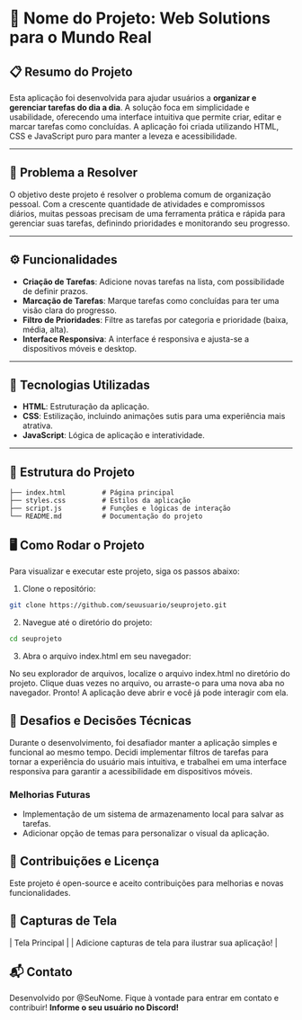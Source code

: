 # 📌 Nome do Projeto: Web Solutions para o Mundo Real

## 📋 Resumo do Projeto

Esta aplicação foi desenvolvida para ajudar usuários a **organizar e gerenciar tarefas do dia a dia**. A solução foca em simplicidade e usabilidade, oferecendo uma interface intuitiva que permite criar, editar e marcar tarefas como concluídas. A aplicação foi criada utilizando HTML, CSS e JavaScript puro para manter a leveza e acessibilidade.

---

## 🎯 Problema a Resolver

O objetivo deste projeto é resolver o problema comum de organização pessoal. Com a crescente quantidade de atividades e compromissos diários, muitas pessoas precisam de uma ferramenta prática e rápida para gerenciar suas tarefas, definindo prioridades e monitorando seu progresso.

---

## ⚙️ Funcionalidades

- **Criação de Tarefas**: Adicione novas tarefas na lista, com possibilidade de definir prazos.
- **Marcação de Tarefas**: Marque tarefas como concluídas para ter uma visão clara do progresso.
- **Filtro de Prioridades**: Filtre as tarefas por categoria e prioridade (baixa, média, alta).
- **Interface Responsiva**: A interface é responsiva e ajusta-se a dispositivos móveis e desktop.

---

## 🚀 Tecnologias Utilizadas

- **HTML**: Estruturação da aplicação.
- **CSS**: Estilização, incluindo animações sutis para uma experiência mais atrativa.
- **JavaScript**: Lógica de aplicação e interatividade.

---

## 📂 Estrutura do Projeto

```plaintext
├── index.html         # Página principal
├── styles.css         # Estilos da aplicação
├── script.js          # Funções e lógicas de interação
└── README.md          # Documentação do projeto
```
## 🖥️ Como Rodar o Projeto
Para visualizar e executar este projeto, siga os passos abaixo:

1. Clone o repositório:
```bash
git clone https://github.com/seuusuario/seuprojeto.git
```

2. Navegue até o diretório do projeto:
```bash
cd seuprojeto
```

3. Abra o arquivo index.html em seu navegador:

No seu explorador de arquivos, localize o arquivo index.html no diretório do projeto.
Clique duas vezes no arquivo, ou arraste-o para uma nova aba no navegador.
Pronto! A aplicação deve abrir e você já pode interagir com ela.

## 🧩 Desafios e Decisões Técnicas
Durante o desenvolvimento, foi desafiador manter a aplicação simples e funcional ao mesmo tempo. Decidi implementar filtros de tarefas para tornar a experiência do usuário mais intuitiva, e trabalhei em uma interface responsiva para garantir a acessibilidade em dispositivos móveis.

### Melhorias Futuras
- Implementação de um sistema de armazenamento local para salvar as tarefas.
- Adicionar opção de temas para personalizar o visual da aplicação.

## 🤝 Contribuições e Licença
Este projeto é open-source e aceito contribuições para melhorias e novas funcionalidades.

## 📸 Capturas de Tela
| Tela Principal |
| Adicione capturas de tela para ilustrar sua aplicação! |

## 📬 Contato
Desenvolvido por @SeuNome. Fique à vontade para entrar em contato e contribuir!
**Informe o seu usuário no Discord!**
